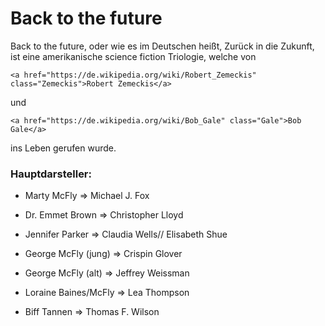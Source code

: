 <!DOCTYPE html>
<html lang="de">
<head>
<style>

body
{
    background-color: #333333
}

.heading
{
	text-decoration: underline;
	font-family: fantasy;
	font-size: 75px;
	background-image: url(https://images.squarespace-cdn.com/content/v1/545f5b33e4b0719cb5aee3a5/1619466784484-9KVXPTIGYP94EK8EIBN2/Back+to+the+Future+DeLorean.png);
	background-size: 818px 284px;
	background-repeat: no-repeat;
	background-position: center;
	
	color: transparent;
	-webkit-background-clip: text;
 	background-clip: text;
	filter: brightness(75%);
	
	text-align: center;
	margin-top: 50px
}

.zemeckis
{
	color: #FFD700;
	font-family: cursive;
}

.gale
{
	color: #FFD700;
	font-family: cursive;
}

.zemeckis:hover
{
	color: #00FFFF;
	font-family: cursive;
	text-decoration: none
}

.gale:hover
{
	color: #00FFFF;
	font-family: cursive;
	text-decoration: none
}

.ueber
{
	max-width: 500px;
	margin: 0 auto;
	font-size: 15px;
	text-align: center;
	
	background-color: #FF0000;
	color: #FFFFFF;
	padding: 20px;
	margin-top: 20px;
	
	border-radius: 15px
}

.darsteller-heading
{
	max-width: 600px;
	margin: 0 auto;
	font-size: 15px;
	text-align: center
}

.darsteller
{
	max-width: 600px;
	margin: 0 auto;
	font-size: 15px;

	background-color: #00FF00;
	color: black;
	padding: 20px;
	margin-top: 20px;
	
	border-radius: 15px
}

.darsteller-list
{
	max-width: 600px;
	margin: 0 auto;
	font-size: 15px;
}

.schlussbild
{
	border-radius: 15px;
	text-align: center;
	filter: brightness(90%) contrast(150%)
}
</style>
</head>
<body>
<h1 class="heading">Back to the future</h1>

<p class="ueber">Back to the future, oder wie es im Deutschen heißt, Zurück in die Zukunft, ist eine amerikanische science fiction Triologie, welche von 

	<a href="https://de.wikipedia.org/wiki/Robert_Zemeckis" class="Zemeckis">Robert Zemeckis</a>

und

	<a href="https://de.wikipedia.org/wiki/Bob_Gale" class="Gale">Bob Gale</a>

ins Leben gerufen wurde.

</p>

<div class="darsteller">
	<h3 class="darsteller-heading">Hauptdarsteller:</h3>
		<div class="darsteller-list">
			<ul>
				<li>Marty McFly => Michael J. Fox</li>
					<p></p>
				<li>Dr. Emmet Brown => Christopher Lloyd</li>
					<p></p>
				<li>Jennifer Parker => Claudia Wells// Elisabeth Shue</li>
					<p></p>
				<li>George McFly (jung) => Crispin Glover</li>
					<p></p>
				<li>George McFly (alt) => Jeffrey Weissman</li>
					<p></p>
				<li>Loraine Baines/McFly => Lea Thompson</li>
					<p></p>
				<li>Biff Tannen => Thomas F. Wilson</li>
			</ul>
		</div>
	</div>

<title>BTTF Website</title>
</body>
</html>
